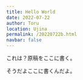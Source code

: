 ```yaml
---
title: Hello World
date: 2022-07-22
author: Toru
location: Ujina
permalink: /20220722b.html
navbar: false
---
```

これは？原稿をここに書く。

そうだよここに書くんだよ。
